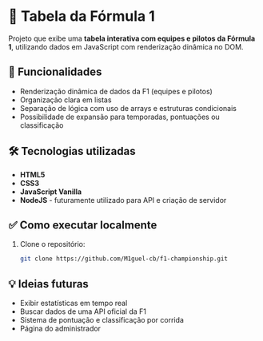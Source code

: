# 🏁 Tabela da Fórmula 1

Projeto que exibe uma **tabela interativa com equipes e pilotos da Fórmula 1**, utilizando dados em JavaScript com renderização dinâmica no DOM.

## 🚀 Funcionalidades

- Renderização dinâmica de dados da F1 (equipes e pilotos)
- Organização clara em listas
- Separação de lógica com uso de arrays e estruturas condicionais
- Possibilidade de expansão para temporadas, pontuações ou classificação

## 🛠️ Tecnologias utilizadas

- **HTML5**
- **CSS3**
- **JavaScript Vanilla**
- **NodeJS** - futuramente utilizado para API e criação de servidor

## ✅ Como executar localmente

1. Clone o repositório:
   ```bash
   git clone https://github.com/M1guel-cb/f1-championship.git
   ```

## 💡 Ideias futuras
- Exibir estatísticas em tempo real
- Buscar dados de uma API oficial da F1
- Sistema de pontuação e classificação por corrida
- Página do administrador
